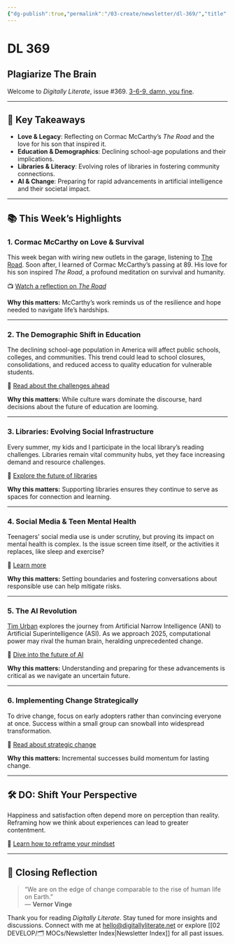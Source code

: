 ```yaml
---
{"dg-publish":true,"permalink":"/03-create/newsletter/dl-369/","title":"Plagiarize The Brain","tags":["education","love","parenting","survival","education","love","parenting","survival"],"created":"2023-06-17","updated":"2023-06-17"}
---
```



# DL 369

## Plagiarize The Brain

Welcome to _Digitally Literate_, issue #369. [3-6-9, damn, you fine](https://genius.com/503972/Lil-jon-and-the-east-side-boyz-get-low/3-6-9-damn-you-fine).

---

## 🔖 Key Takeaways

- **Love & Legacy**: Reflecting on Cormac McCarthy’s _The Road_ and the love for his son that inspired it.
- **Education & Demographics**: Declining school-age populations and their implications.
- **Libraries & Literacy**: Evolving roles of libraries in fostering community connections.
- **AI & Change**: Preparing for rapid advancements in artificial intelligence and their societal impact.

---

## 📚 This Week’s Highlights

### 1. **Cormac McCarthy on Love & Survival**
This week began with wiring new outlets in the garage, listening to [The Road](https://en.wikipedia.org/wiki/The_Road). Soon after, I learned of Cormac McCarthy’s passing at 89. His love for his son inspired _The Road_, a profound meditation on survival and humanity.

📺 [Watch a reflection on _The Road_](https://www.youtube.com/watch?v=Lhz52REeUUA)

**Why this matters:** McCarthy’s work reminds us of the resilience and hope needed to navigate life’s hardships.

---

### 2. **The Demographic Shift in Education**
The declining school-age population in America will affect public schools, colleges, and communities. This trend could lead to school closures, consolidations, and reduced access to quality education for vulnerable students.

📖 [Read about the challenges ahead](https://archive.ph/gPdcm)

**Why this matters:** While culture wars dominate the discourse, hard decisions about the future of education are looming.

---

### 3. **Libraries: Evolving Social Infrastructure**
Every summer, my kids and I participate in the local library’s reading challenges. Libraries remain vital community hubs, yet they face increasing demand and resource challenges.

📖 [Explore the future of libraries](https://thewalrus.ca/future-of-libraries/)

**Why this matters:** Supporting libraries ensures they continue to serve as spaces for connection and learning.

---

### 4. **Social Media & Teen Mental Health**
Teenagers’ social media use is under scrutiny, but proving its impact on mental health is complex. Is the issue screen time itself, or the activities it replaces, like sleep and exercise?

📖 [Learn more](https://archive.ph/mGIJq)

**Why this matters:** Setting boundaries and fostering conversations about responsible use can help mitigate risks.

---

### 5. **The AI Revolution**
[Tim Urban](https://waitbutwhy.com/) explores the journey from Artificial Narrow Intelligence (ANI) to Artificial Superintelligence (ASI). As we approach 2025, computational power may rival the human brain, heralding unprecedented change.

📖 [Dive into the future of AI](https://waitbutwhy.com/2015/01/artificial-intelligence-revolution-1.html)

**Why this matters:** Understanding and preparing for these advancements is critical as we navigate an uncertain future.

---

### 6. **Implementing Change Strategically**
To drive change, focus on early adopters rather than convincing everyone at once. Success within a small group can snowball into widespread transformation.

📖 [Read about strategic change](https://hbr.org/2023/05/to-implement-change-you-dont-need-to-convince-everyone-at-once)

**Why this matters:** Incremental successes build momentum for lasting change.

---

## 🛠️ DO: Shift Your Perspective

Happiness and satisfaction often depend more on perception than reality. Reframing how we think about experiences can lead to greater contentment.

📖 [Learn how to reframe your mindset](https://chrisbailey.com/what-happens-doesnt-matter-all-that-much)

---

## 🌟 Closing Reflection

> “We are on the edge of change comparable to the rise of human life on Earth.”  
> — **Vernor Vinge**

Thank you for reading _Digitally Literate_. Stay tuned for more insights and discussions. Connect with me at [hello@digitallyliterate.net](mailto:hello@digitallyliterate.net) or explore [[02 DEVELOP/🗂️ MOCs/Newsletter Index\|Newsletter Index]] for all past issues.
